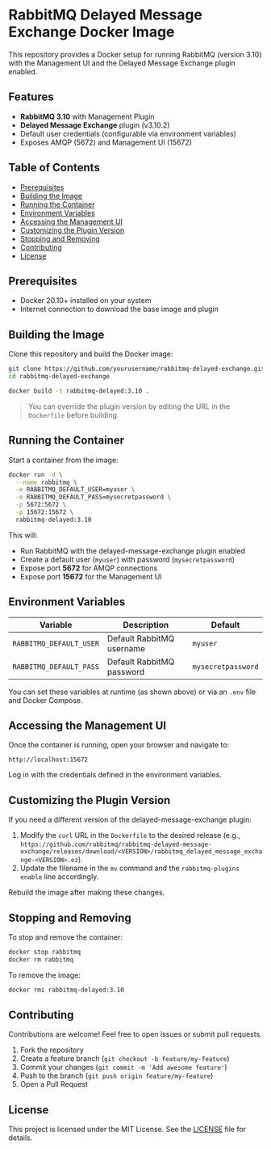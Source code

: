 # RabbitMQ Delayed Message Exchange Docker Image

This repository provides a Docker setup for running RabbitMQ (version 3.10) with the Management UI and the Delayed Message Exchange plugin enabled.

## Features

* **RabbitMQ 3.10** with Management Plugin
* **Delayed Message Exchange** plugin (v3.10.2)
* Default user credentials (configurable via environment variables)
* Exposes AMQP (5672) and Management UI (15672)

## Table of Contents

* [Prerequisites](#prerequisites)
* [Building the Image](#building-the-image)
* [Running the Container](#running-the-container)
* [Environment Variables](#environment-variables)
* [Accessing the Management UI](#accessing-the-management-ui)
* [Customizing the Plugin Version](#customizing-the-plugin-version)
* [Stopping and Removing](#stopping-and-removing)
* [Contributing](#contributing)
* [License](#license)

## Prerequisites

* Docker 20.10+ installed on your system
* Internet connection to download the base image and plugin

## Building the Image

Clone this repository and build the Docker image:

```bash
git clone https://github.com/yourusername/rabbitmq-delayed-exchange.git
cd rabbitmq-delayed-exchange

docker build -t rabbitmq-delayed:3.10 .
```

> You can override the plugin version by editing the URL in the `Dockerfile` before building.

## Running the Container

Start a container from the image:

```bash
docker run -d \
  --name rabbitmq \
  -e RABBITMQ_DEFAULT_USER=myuser \
  -e RABBITMQ_DEFAULT_PASS=mysecretpassword \
  -p 5672:5672 \
  -p 15672:15672 \
  rabbitmq-delayed:3.10
```

This will:

* Run RabbitMQ with the delayed-message-exchange plugin enabled
* Create a default user (`myuser`) with password (`mysecretpassword`)
* Expose port **5672** for AMQP connections
* Expose port **15672** for the Management UI

## Environment Variables

| Variable                | Description               | Default            |
| ----------------------- | ------------------------- | ------------------ |
| `RABBITMQ_DEFAULT_USER` | Default RabbitMQ username | `myuser`           |
| `RABBITMQ_DEFAULT_PASS` | Default RabbitMQ password | `mysecretpassword` |

You can set these variables at runtime (as shown above) or via an `.env` file and Docker Compose.

## Accessing the Management UI

Once the container is running, open your browser and navigate to:

```
http://localhost:15672
```

Log in with the credentials defined in the environment variables.

## Customizing the Plugin Version

If you need a different version of the delayed-message-exchange plugin:

1. Modify the `curl` URL in the `Dockerfile` to the desired release (e.g., `https://github.com/rabbitmq/rabbitmq-delayed-message-exchange/releases/download/<VERSION>/rabbitmq_delayed_message_exchange-<VERSION>.ez`).
2. Update the filename in the `mv` command and the `rabbitmq-plugins enable` line accordingly.

Rebuild the image after making these changes.

## Stopping and Removing

To stop and remove the container:

```bash
docker stop rabbitmq
docker rm rabbitmq
```

To remove the image:

```bash
docker rmi rabbitmq-delayed:3.10
```

## Contributing

Contributions are welcome! Feel free to open issues or submit pull requests.

1. Fork the repository
2. Create a feature branch (`git checkout -b feature/my-feature`)
3. Commit your changes (`git commit -m 'Add awesome feature'`)
4. Push to the branch (`git push origin feature/my-feature`)
5. Open a Pull Request

## License

This project is licensed under the MIT License. See the [LICENSE](LICENSE) file for details.
